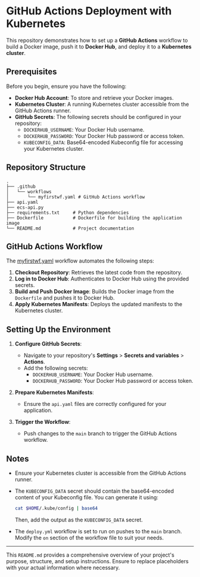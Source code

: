 # GitHub Actions Deployment with Kubernetes

This repository demonstrates how to set up a **GitHub Actions** workflow to build a Docker image, push it to **Docker Hub**, and deploy it to a **Kubernetes cluster**.

## Prerequisites

Before you begin, ensure you have the following:

- **Docker Hub Account**: To store and retrieve your Docker images.
- **Kubernetes Cluster**: A running Kubernetes cluster accessible from the GitHub Actions runner.
- **GitHub Secrets**: The following secrets should be configured in your repository:
  - `DOCKERHUB_USERNAME`: Your Docker Hub username.
  - `DOCKERHUB_PASSWORD`: Your Docker Hub password or access token.
  - `KUBECONFIG_DATA`: Base64-encoded Kubeconfig file for accessing your Kubernetes cluster.

## Repository Structure

```
.
├── .github
│   └── workflows
│       └── myfirstwf.yaml # GitHub Actions workflow
├── api.yaml
├── ecs-api.py
├── requirements.txt     # Python dependencies
├── Dockerfile           # Dockerfile for building the application image
└── README.md            # Project documentation
```

## GitHub Actions Workflow

The [myfirstwf.yaml](.github/workflows/myfirstwf.yaml) workflow automates the following steps:

1. **Checkout Repository**: Retrieves the latest code from the repository.
2. **Log in to Docker Hub**: Authenticates to Docker Hub using the provided secrets.
3. **Build and Push Docker Image**: Builds the Docker image from the `Dockerfile` and pushes it to Docker Hub.
4. **Apply Kubernetes Manifests**: Deploys the updated manifests to the Kubernetes cluster.

## Setting Up the Environment

1. **Configure GitHub Secrets**:
   - Navigate to your repository's **Settings** > **Secrets and variables** > **Actions**.
   - Add the following secrets:
     - `DOCKERHUB_USERNAME`: Your Docker Hub username.
     - `DOCKERHUB_PASSWORD`: Your Docker Hub password or access token.

2. **Prepare Kubernetes Manifests**:
   - Ensure the `api.yaml` files are correctly configured for your application.

3. **Trigger the Workflow**:
   - Push changes to the `main` branch to trigger the GitHub Actions workflow.

## Notes

- Ensure your Kubernetes cluster is accessible from the GitHub Actions runner.
- The `KUBECONFIG_DATA` secret should contain the base64-encoded content of your Kubeconfig file. You can generate it using:

  ```bash
  cat $HOME/.kube/config | base64
  ```

  Then, add the output as the `KUBECONFIG_DATA` secret.

- The `deploy.yml` workflow is set to run on pushes to the `main` branch. Modify the `on` section of the workflow file to suit your needs.

---

This `README.md` provides a comprehensive overview of your project's purpose, structure, and setup instructions. Ensure to replace placeholders with your actual information where necessary.

